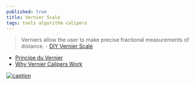 ```yaml
---
published: true
title: Vernier Scale
tags: tools algorithm calipers
---
```

> Verniers allow the user to make precise fractional measurements of distance. - [DIY Vernier Scale](https://www.instructables.com/DIY-Vernier-scale/)

- [Principe du Vernier](http://ressources.univ-lemans.fr/AccesLibre/UM/Pedago/physique/02/divers/vernier.html)
- [Why Vernier Calipers Work](https://www.youtube.com/watch?v=yDxxQvKMeQs)

[![caption](http://ressources.univ-lemans.fr/AccesLibre/UM/Pedago/physique/02/divers/dessins/vernier.gif)](http://ressources.univ-lemans.fr/AccesLibre/UM/Pedago/physique/02/divers/vernier.html)
